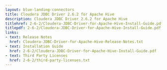 ```yaml
---
layout: blue-landing-connectors
title: Cloudera JDBC Driver 2.6.2 for Apache Hive
description: Cloudera JDBC Driver 2.6.2 for Apache Hive
titlehref: 2-6-2/Cloudera-JDBC-Driver-for-Apache-Hive-Install-Guide.pdf
titlepdf: 2-6-2/Cloudera-JDBC-Driver-for-Apache-Hive-Install-Guide.pdf
links:
- text: Release Notes
  href: Cloudera-JDBC-Driver-for-Apache-Hive-Release-Notes.txt
- text: Installation Guide
  href: 2-6-2/Cloudera-JDBC-Driver-for-Apache-Hive-Install-Guide.pdf
- text: Third Party Licenses
  href: 2-6-2/third-party-licenses.txt
---
```

